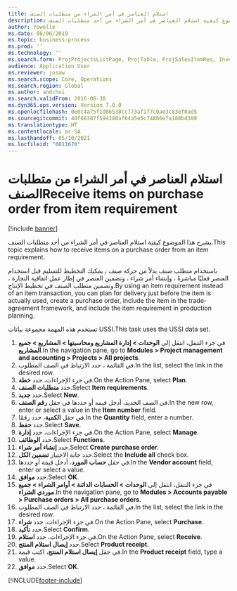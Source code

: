 ```yaml
---
title: استلام العناصر في أمر الشراء من متطلبات الصنف
description: يشرح هذا الموضوع كيفية استلام العناصر في أمر الشراء من أحد متطلبات الصنف.
author: Yowelle
ms.date: 08/06/2019
ms.topic: business-process
ms.prod: ''
ms.technology: ''
ms.search.form: ProjProjectsListPage, ProjTable, ProjSalesItemReq, InventItemIdLookupSimple, PurchCreateFromSalesOrder, VendAccountItemLookup, PurchTable, PurchEditLines
audience: Application User
ms.reviewer: josaw
ms.search.scope: Core, Operations
ms.search.region: Global
ms.author: andchoi
ms.search.validFrom: 2016-06-30
ms.dyn365.ops.version: Version 7.0.0
ms.openlocfilehash: 0e0c4a75f1d86538cc773af1f7c0ae3c83ef0ad5
ms.sourcegitcommit: 40f68387f594180af64a5e5c748b6efa188bd300
ms.translationtype: HT
ms.contentlocale: ar-SA
ms.lasthandoff: 05/10/2021
ms.locfileid: "6011670"
---
```

# <a name="receive-items-on-purchase-order-from-item-requirement"></a><span data-ttu-id="9da36-103">استلام العناصر في أمر الشراء من متطلبات الصنف</span><span class="sxs-lookup"><span data-stu-id="9da36-103">Receive items on purchase order from item requirement</span></span>

[!include [banner](../../includes/banner.md)]

<span data-ttu-id="9da36-104">يشرح هذا الموضوع كيفية استلام العناصر في أمر الشراء من أحد متطلبات الصنف.</span><span class="sxs-lookup"><span data-stu-id="9da36-104">This topic explains how to receive items on a purchase order from an item requirement.</span></span>

<span data-ttu-id="9da36-105">باستخدام متطلب صنف بدلاً من حركة صنف ، يمكنك التخطيط للتسليم قبل استخدام العنصر فعليًا مباشرةً ، وإنشاء أمر شراء ، وتضمين العنصر في إطار عمل اتفاقية التجارة ، وتضمين متطلب الصنف في تخطيط الإنتاج.</span><span class="sxs-lookup"><span data-stu-id="9da36-105">By using an item requirement instead of an item transaction, you can plan for delivery just before the item is actually used, create a purchase order, include the item in the trade-agreement framework, and include the item requirement in production planning.</span></span> 

<span data-ttu-id="9da36-106">تستخدم هذه المهمة مجموعة بيانات USSI.</span><span class="sxs-lookup"><span data-stu-id="9da36-106">This task uses the USSI data set.</span></span>

1. <span data-ttu-id="9da36-107">في جزء التنقل، انتقل إلى **الوحدات > إدارة المشاريع ومحاسبتها > المشاريع > جميع المشاريع**.</span><span class="sxs-lookup"><span data-stu-id="9da36-107">In the navigation pane, go to **Modules > Project management and accounting > Projects > All projects**.</span></span>
2. <span data-ttu-id="9da36-108">في القائمة ، حدد الارتباط في الصف المطلوب.</span><span class="sxs-lookup"><span data-stu-id="9da36-108">In the list, select the link in the desired row.</span></span>
3. <span data-ttu-id="9da36-109">في جزء الإجراءات، حدد **خطة**.</span><span class="sxs-lookup"><span data-stu-id="9da36-109">On the Action Pane, select **Plan**.</span></span>
4. <span data-ttu-id="9da36-110">حدد **متطلبات الصنف**.</span><span class="sxs-lookup"><span data-stu-id="9da36-110">Select **Item requirements**.</span></span>
5. <span data-ttu-id="9da36-111">حدد **جديد**.</span><span class="sxs-lookup"><span data-stu-id="9da36-111">Select **New**.</span></span>
6. <span data-ttu-id="9da36-112">في الصف الجديد، أدخل قيمه أو حددها في حقل **رقم الصنف**.</span><span class="sxs-lookup"><span data-stu-id="9da36-112">In the new row, enter or select a value in the **Item number** field.</span></span>
7. <span data-ttu-id="9da36-113">في حقل **الكمية**، حدد رقمًا.</span><span class="sxs-lookup"><span data-stu-id="9da36-113">In the **Quantity** field, enter a number.</span></span>
8. <span data-ttu-id="9da36-114">حدد **حفظ**.</span><span class="sxs-lookup"><span data-stu-id="9da36-114">Select **Save**.</span></span>
9. <span data-ttu-id="9da36-115">في جزء الإجراءات، حدد **إدارة**.</span><span class="sxs-lookup"><span data-stu-id="9da36-115">On the Action Pane, select **Manage**.</span></span>
10. <span data-ttu-id="9da36-116">حدد **الوظائف**.</span><span class="sxs-lookup"><span data-stu-id="9da36-116">Select **Functions**.</span></span>
11. <span data-ttu-id="9da36-117">حدد **إنشاء أمر شراء**.</span><span class="sxs-lookup"><span data-stu-id="9da36-117">Select **Create purchase order**.</span></span>
12. <span data-ttu-id="9da36-118">حدد خانة الاختيار **تضمين الكل**.</span><span class="sxs-lookup"><span data-stu-id="9da36-118">Select the **Include all** check box.</span></span>
13. <span data-ttu-id="9da36-119">في حقل **حساب المورد**، أدخل قيمة أو حددها.</span><span class="sxs-lookup"><span data-stu-id="9da36-119">In the **Vendor account** field, enter or select a value.</span></span>
14. <span data-ttu-id="9da36-120">حدد **موافق**.</span><span class="sxs-lookup"><span data-stu-id="9da36-120">Select **OK**.</span></span>
15. <span data-ttu-id="9da36-121">في جزء التنقل، انتقل إلى **الوحدات > الحسابات الدائنة > أوامر الشراء > جميع موردي الشراء**.</span><span class="sxs-lookup"><span data-stu-id="9da36-121">In the navigation pane, go to **Modules > Accounts payable > Purchase orders > All purchase orders**.</span></span>
16. <span data-ttu-id="9da36-122">في القائمة ، حدد الارتباط في الصف المطلوب.</span><span class="sxs-lookup"><span data-stu-id="9da36-122">In the list, select the link in the desired row.</span></span>
17. <span data-ttu-id="9da36-123">في جزء الإجراءات، حدد **شراء**.</span><span class="sxs-lookup"><span data-stu-id="9da36-123">On the Action Pane, select **Purchase**.</span></span>
18. <span data-ttu-id="9da36-124">حدد **تأكيد**.</span><span class="sxs-lookup"><span data-stu-id="9da36-124">Select **Confirm**.</span></span>
19. <span data-ttu-id="9da36-125">في جزء الإجراءات، حدد **استلام**.</span><span class="sxs-lookup"><span data-stu-id="9da36-125">On the Action Pane, select **Receive**.</span></span>
20. <span data-ttu-id="9da36-126">حدد **إيصال استلام المنتج**.</span><span class="sxs-lookup"><span data-stu-id="9da36-126">Select **Product receipt**.</span></span>
21. <span data-ttu-id="9da36-127">في حقل **إيصال استلام المنتج**، اكتب قيمة.</span><span class="sxs-lookup"><span data-stu-id="9da36-127">In the **Product receipt** field, type a value.</span></span>
22. <span data-ttu-id="9da36-128">حدد **موافق**.</span><span class="sxs-lookup"><span data-stu-id="9da36-128">Select **OK**.</span></span>



[!INCLUDE[footer-include](../../includes/footer-banner.md)]